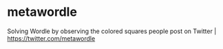 # metawordle
Solving Wordle by observing the colored squares people post on Twitter | https://twitter.com/metawordle
